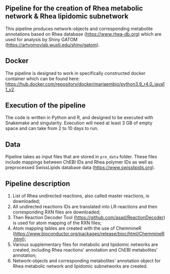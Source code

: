 ## Pipeline for the creation of Rhea metabolic network & Rhea lipidomic subnetwork

This pipeline produces network-objects and corresponding metabolite annotations based on
Rhea database (https://www.rhea-db.org) which are used for analysis by Shiny GATOM
(https://artyomovlab.wustl.edu/shiny/gatom).

## Docker

The pipeline is designed to work in specifically constructed docker container which can
be found here: https://hub.docker.com/repository/docker/mariaembio/python3.9_r4.0_java11_v2.

## Execution of the pipeline 

The code is written in Python and R, and designed to be executed with Snakemake and 
singularity. Execution will need at least 3 GB of empty space and can take from 2 to 10 
days to run.

## Data

Pipeline takes as input files that are stored in `pre_data` folder. These files include 
mappings between ChEBI IDs and Rhea polymer IDs as well as preprocessed SwissLipids database 
data (https://www.swisslipids.org).

## Pipeline description

1. List of Rhea undirected reactions, also called master reactions, is downloaded;
2. All undirected reactions IDs are translated into LR-reactions and then corresponding 
RXN files are downloaded;
3. Then Reaction Decoder Tool (https://github.com/asad/ReactionDecoder) is used for atom 
mapping of the RXN files;
4. Atom mapping tables are created with the use of ChemmineR
(https://www.bioconductor.org/packages/release/bioc/html/ChemmineR.html);
5. Various supplementary files for metabolic and lipidomic networks are created, including
Rhea reactions' annotation and ChEBI metabolites' annotation;
6. Network-objects and corresponding metabolites' annotation object for Rhea metabolic 
network and lipidomic subnetworks are created.
